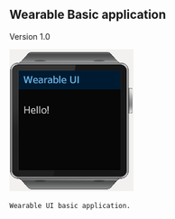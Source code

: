 ## Wearable Basic application

Version 1.0

![screenshot.png](screenshot.png)

    Wearable UI basic application.

